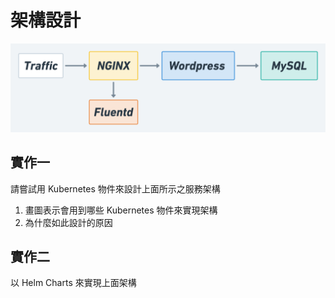 # 架構設計

![Wordpress 架構](./assets/example.png)

## 實作一

請嘗試用 Kubernetes 物件來設計上面所示之服務架構

1. 畫圖表示會用到哪些 Kubernetes 物件來實現架構
2. 為什麼如此設計的原因

## 實作二

以 Helm Charts 來實現上面架構